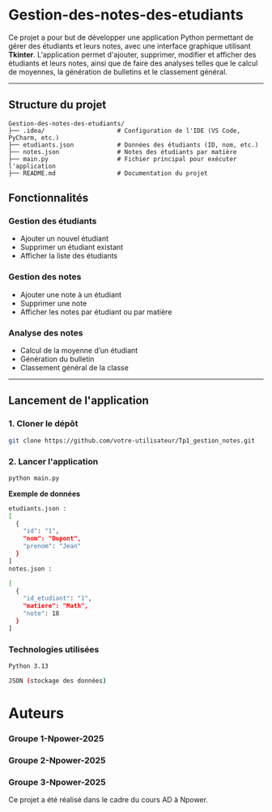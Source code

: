 # Gestion-des-notes-des-etudiants
Ce projet a pour but de développer une application Python permettant de gérer des étudiants et leurs notes, 
avec une interface graphique utilisant **Tkinter**. L'application permet d'ajouter, supprimer, modifier et afficher des étudiants et leurs notes, 
ainsi que de faire des analyses telles que le calcul de moyennes, la génération de bulletins et le classement général.


---

## Structure du projet
```
Gestion-des-notes-des-etudiants/
├── .idea/                    # Configuration de l'IDE (VS Code, PyCharm, etc.)
├── etudiants.json            # Données des étudiants (ID, nom, etc.)
├── notes.json                # Notes des étudiants par matière
├── main.py                   # Fichier principal pour exécuter l'application
├── README.md                 # Documentation du projet

```

## Fonctionnalités

### Gestion des étudiants
- Ajouter un nouvel étudiant
- Supprimer un étudiant existant
- Afficher la liste des étudiants

### Gestion des notes
- Ajouter une note à un étudiant
- Supprimer une note
- Afficher les notes par étudiant ou par matière

### Analyse des notes
- Calcul de la moyenne d’un étudiant
- Génération du bulletin
- Classement général de la classe

---

## Lancement de l'application

### 1. Cloner le dépôt

```bash
git clone https://github.com/votre-utilisateur/Tp1_gestion_notes.git
```


### 2. Lancer l'application
```bash
python main.py
```


**Exemple de données**

```bash
etudiants.json :
[
  {
    "id": "1",
    "nom": "Dupont",
    "prenom": "Jean"
  }
]
notes.json :

[
  {
    "id_etudiant": "1",
    "matiere": "Math",
    "note": 18
  }
]
```

### Technologies utilisées
```bash
Python 3.13
```
```bash
JSON (stockage des données)
```




# Auteurs
### Groupe 1-Npower-2025
### Groupe 2-Npower-2025
### Groupe 3-Npower-2025


Ce projet a été réalisé dans le cadre du cours AD à Npower.